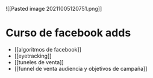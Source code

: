 ![[Pasted image 20211005120751.png]]
# Curso de facebook adds

* [[algoritmos de facebook]]
* [[eyetracking]]
* [[tuneles de venta]]
* [[funnel de venta audiencia y objetivos de campaña]]